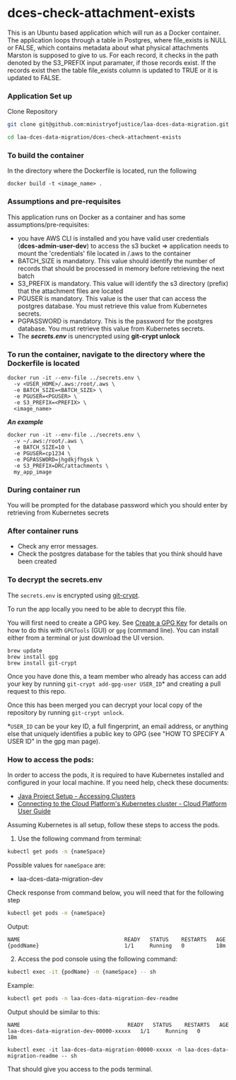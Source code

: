 # dces-check-attachment-exists

This is an Ubuntu based application which will run as a Docker container. The application loops through a table in Postgres, where file_exists is NULL or FALSE, which contains metadata about what physical attachments Marston is supposed to give to us. For each record, it checks in the path denoted by the S3_PREFIX input paramater, if those records exist. If the records exist then the table file_exists column is updated to TRUE or it is updated to FALSE.

### Application Set up

Clone Repository

```sh
git clone git@github.com:ministryofjustice/laa-dces-data-migration.git

cd laa-dces-data-migration/dces-check-attachment-exists
```

### To build the container

In the directory where the Dockerfile is located, run the following 
```
docker build -t <image_name> .
```

### Assumptions and pre-requisites
This application runs on Docker as a container and has some assumptions/pre-requisites:
- you have AWS CLI is installed and you have valid user credentials (**dces-admin-user-dev**) to access the s3 bucket => application needs to mount the 'credentials' file located in /.aws to the container
-  BATCH_SIZE is mandatory. This value should identify the number of records that should be processed in memory before retrieving the next batch
-  S3_PREFIX is mandatory. This value will identify the s3 directory (prefix) that the attachment files are located
-  PGUSER is mandatory. This value is the user that can access the postgres database. You must retrieve this value from Kubernetes secrets.
-  PGPASSWORD is mandatory. This is the password for the postgres database. You must retrieve this value from Kubernetes secrets.
- The ***secrets.env*** is unencrypted using **git-crypt unlock**

### To run the container, navigate to the directory where the Dockerfile is located

```
docker run -it --env-file ../secrets.env \
  -v <USER_HOME>/.aws:/root/.aws \
  -e BATCH_SIZE=<BATCH_SIZE> \
  -e PGUSER=<PGUSER> \
  -e S3_PREFIX=<PREFIX> \
  <image_name>
```

***An example***

```
docker run -it --env-file ../secrets.env \
  -v ~/.aws:/root/.aws \
  -e BATCH_SIZE=10 \
  -e PGUSER=cp1234 \
  -e PGPASSWORD=jhgdkjfhgsk \
  -e S3_PREFIX=DRC/attachments \
  my_app_image
```

### During container run

You will be prompted for the database password which you should enter by retrieving from Kubernetes secrets

### After container runs
- Check any error messages.
- Check the postgres database for the tables that you think should have been created


### To decrypt the secrets.env

The `secrets.env` is encrypted using [git-crypt](https://github.com/AGWA/git-crypt).

To run the app locally you need to be able to decrypt this file.

You will first need to create a GPG key. See [Create a GPG Key](https://docs.publishing.service.gov.uk/manual/create-a-gpg-key.html) for details on how to do this with `GPGTools` (GUI) or `gpg` (command line).
You can install either from a terminal or just download the UI version.

```
brew update
brew install gpg
brew install git-crypt
```

Once you have done this, a team member who already has access can add your key by running `git-crypt add-gpg-user USER_ID`\* and creating a pull request to this repo.

Once this has been merged you can decrypt your local copy of the repository by running `git-crypt unlock`.

\*`USER_ID` can be your key ID, a full fingerprint, an email address, or anything else that uniquely identifies a public key to GPG (see "HOW TO SPECIFY A USER ID" in the gpg man page).

### How to access the pods:

In order to access the pods, it is required to have Kubernetes installed and configured in your local machine. If you need help, check these documents:

- [Java Project Setup - Accessing Clusters](https://dsdmoj.atlassian.net/wiki/spaces/ASLST/pages/3761963077/Java+Project+Setup+with+CircleCI+and+Helm+on+Cloud+Platform#Accessing-the-clusters)
- [Connecting to the Cloud Platform's Kubernetes cluster - Cloud Platform User Guide](https://user-guide.cloud-platform.service.justice.gov.uk/documentation/getting-started/kubectl-config.html#installing-kubectl)

Assuming Kubernetes is all setup, follow these steps to access the pods.

1. Use the following command from terminal:

```sh
kubectl get pods -n {nameSpace}
```

Possible values for `nameSpace` are:

- laa-dces-data-migration-dev


Check response from command below, you will need that for the following step

```sh
kubectl get pods -n {nameSpace}
```

Output:

    NAME                                 READY   STATUS    RESTARTS   AGE
    {poddName}                           1/1     Running   0          18m

2. Access the pod console using the following command:

```sh
kubectl exec -it {podName} -n {nameSpace} -- sh
```

Example:

```sh
kubectl get pods -n laa-dces-data-migration-dev-readme
```

Output should be similar to this:

    NAME                                  READY   STATUS    RESTARTS   AGE
    laa-dces-data-migration-dev-00000-xxxxx   1/1     Running   0          18m

```shell
kubectl exec -it laa-dces-data-migration-00000-xxxxx -n laa-dces-data-migration-readme -- sh
```

That should give you access to the pods terminal.
